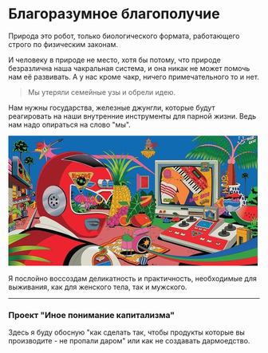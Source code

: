 # Благоразумное благополучие

Природа это робот, только биологического формата, работающего строго по физическим законам. 

И человеку в природе не место, хотя бы потому, что природе безразлична наша чакральная система, и она никак не может помочь нам её развивать. А у нас кроме чакр, ничего примечательного то и нет. 

> Мы утеряли семейные узы и обрели идею.

Нам нужны государства, железные джунгли, которые будут реагировать на наши внутренние инструменты для парной жизни. Ведь нам надо опираться на слово "мы".

![](./Картинки/program.jpg)

Я послойно воссоздам деликатность и практичность, необходимые для выживания, как для женского тела, так и мужского. 

---------------------------

### Проект "Иное понимание капитализма"

Здесь я буду обосную "как сделать так, чтобы продукты которые вы производите - не пропали даром" или как не создавать дармоедство.